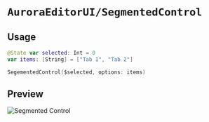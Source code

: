 # ``AuroraEditorUI/SegmentedControl``

## Usage

```swift
@State var selected: Int = 0
var items: [String] = ["Tab 1", "Tab 2"]

SegementedControl($selected, options: items)
```

## Preview

![Segmented Control](SegmentedControl_View.png)
